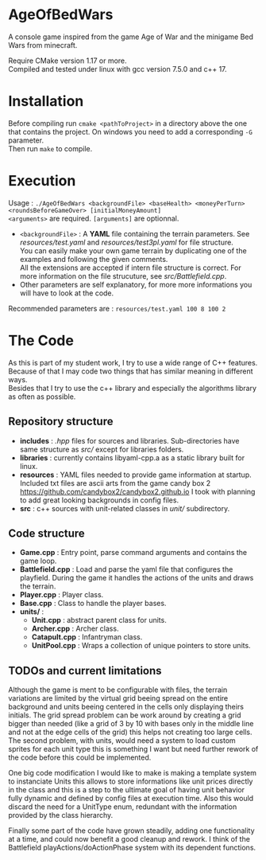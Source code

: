 # AgeOfBedWars
A console game inspired from the game Age of War and the minigame Bed Wars from minecraft.

Require CMake version 1.17 or more.  
Compiled and tested under linux with gcc version 7.5.0 and c++ 17.

# Installation
Before compiling run `cmake <pathToProject>` in a directory above the one that contains the project. On windows you need to add a corresponding `-G` parameter.  
Then run `make` to compile.

# Execution
Usage : `./AgeOfBedWars <backgroundFile> <baseHealth> <moneyPerTurn> <roundsBeforeGameOver> [initialMoneyAmount]`  
`<arguments>` are required. `[arguments]` are optionnal.  
* `<backgroundFile>` : A **YAML** file containing the terrain parameters. See *resources/test.yaml* and *resources/test3pl.yaml* for file structure.  
  You can easily make your own game terrain by duplicating one of the examples and following the given comments.  
  All the extensions are accepted if intern file structure is correct. For more information on the file strucuture, see *src/Battlefield.cpp*.
* Other parameters are self explanatory, for more more informations you will have to look at the code.

Recommended parameters are : `resources/test.yaml 100 8 100 2`

# The Code
As this is part of my student work, I try to use a wide range of C++ features. Because of that I may code two things that has similar meaning in different ways.  
Besides that I try to use the c++ library and especially the algorithms library as often as possible. 

## Repository structure
* **includes** : *.hpp* files for sources and libraries. Sub-directories have same structure as *src/* except for libraries folders.
* **libraries** : currently contains libyaml-cpp.a as a static library built for linux.
* **resources** : YAML files needed to provide game information at startup. Included txt files are ascii arts from the game candy box 2 https://github.com/candybox2/candybox2.github.io I took with planning to add great looking backgrounds in config files.
* **src** : c++ sources with unit-related classes in *unit/* subdirectory.

## Code structure
* **Game.cpp** : Entry point, parse command arguments and contains the game loop.
* **Battlefield.cpp** : Load and parse the yaml file that configures the playfield. During the game it handles the actions of the units and draws the terrain.
* **Player.cpp** : Player class.
* **Base.cpp** : Class to handle the player bases.
* **units/** : 
  * **Unit.cpp** : abstract parent class for units.
  * **Archer.cpp** : Archer class.
  * **Catapult.cpp** : Infantryman class.
  * **UnitPool.cpp** : Wraps a collection of unique pointers to store units.

## TODOs and current limitations
Although the game is ment to be configurable with files, the terrain variations are limited by the virtual grid beeing spread on the entire background and units beeing centered in the cells only displaying theirs initials. The grid spread problem can be work around by creating a grid bigger than needed (like a grid of 3 by 10 with bases only in the middle line and not at the edge cells of the grid) this helps not creating too large cells. The second problem, with units, would need a system to load custom sprites for each unit type this is something I want but need further rework of the code before this could be implemented.

One big code modification I would like to make is making a template system to instanciate Units this allows to store informations like unit prices directly in the class and this is a step to the ultimate goal of having unit behavior fully dynamic and defined by config files at execution time. Also this would discard the need for a UnitType enum, redundant with the information provided by the class hierarchy. 

Finally some part of the code have grown steadily, adding one functionality at a time, and could now benefit a good cleanup and rework. I think of the Battlefield playActions/doActionPhase system with its dependent functions.
